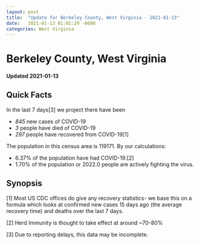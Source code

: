 ```yaml
---
layout: post
title:  "Update for Berkeley County, West Virginia - 2021-01-13"
date:   2021-01-13 01:01:29 -0600
categories: West Virginia
---
```


# Berkeley County, West Virginia
#### Updated 2021-01-13

## Quick Facts

In the last 7 days[3] we project there have been
- *845* new cases of COVID-19
- *3* people have died of COVID-19
- *297* people have recovered from COVID-19[1]

The population in this census area is 119171. By our calculations:
- 6.37% of the population have had COVID-19.[2]
- 1.70% of the population or 2022.0 people are actively fighting the virus.

## Synopsis




[1] Most US CDC offices do give any recovery statistics- we base this on a formula which looks at confirmed new cases
15 days ago (the average recovery time) and deaths over the last 7 days.

[2] Herd Immunity is thought to take effect at around ~70-80%

[3] Due to reporting delays, this data may be incomplete.
 
    